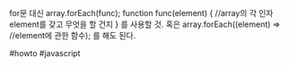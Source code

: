 for문 대신
array.forEach(func);
function func(element) {
	//array의 각 인자 element를 갖고 무엇을 할 건지
}
를 사용할 것.
혹은
array.forEach((element) => //element에 관한 함수);
를 해도 된다.

#howto #javascript 